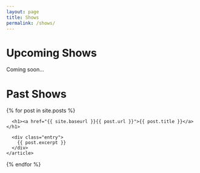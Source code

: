 ```yaml
---
layout: page
title: Shows
permalink: /shows/
---
```


# Upcoming Shows

Coming soon...

# Past Shows

<div class="posts">
  {% for post in site.posts %}
    <article class="post">

      <h1><a href="{{ site.baseurl }}{{ post.url }}">{{ post.title }}</a></h1>

      <div class="entry">
        {{ post.excerpt }}
      </div>
    </article>
  {% endfor %}
</div>
